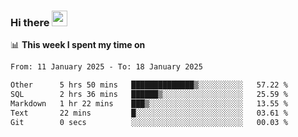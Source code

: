 ### Hi there <a href="https://www.gautamkrishnar.com/"><img src="https://media.giphy.com/media/hvRJCLFzcasrR4ia7z/giphy.gif" width="25px"></a>

📊 **This week I spent my time on**

<!--START_SECTION:waka-->

```txt
From: 11 January 2025 - To: 18 January 2025

Other      5 hrs 50 mins   ██████████████▒░░░░░░░░░░   57.22 %
SQL        2 hrs 36 mins   ██████▒░░░░░░░░░░░░░░░░░░   25.59 %
Markdown   1 hr 22 mins    ███▒░░░░░░░░░░░░░░░░░░░░░   13.55 %
Text       22 mins         █░░░░░░░░░░░░░░░░░░░░░░░░   03.61 %
Git        0 secs          ░░░░░░░░░░░░░░░░░░░░░░░░░   00.03 %
```

<!--END_SECTION:waka-->
